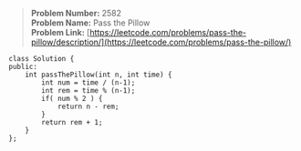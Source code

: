> **Problem Number:** 2582 <br>
> **Problem Name:** Pass the Pillow <br>
> **Problem Link:** [https://leetcode.com/problems/pass-the-pillow/description/](https://leetcode.com/problems/pass-the-pillow/) <br>

    class Solution {
    public:
        int passThePillow(int n, int time) {
            int num = time / (n-1);
            int rem = time % (n-1);
            if( num % 2 ) {
                return n - rem;
            }
            return rem + 1;
        }
    };
